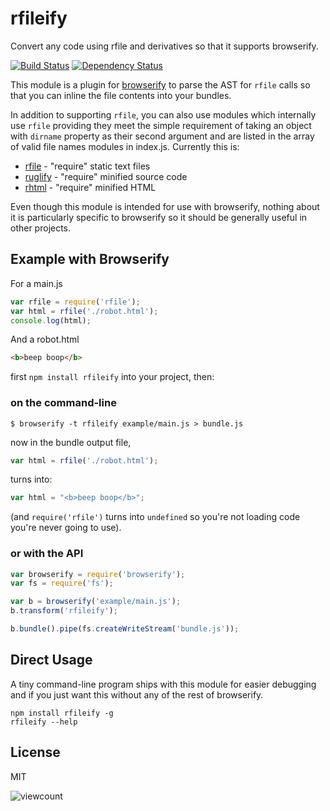 # rfileify

  Convert any code using rfile and derivatives so that it supports browserify.

[![Build Status](https://img.shields.io/travis/ForbesLindesay/rfileify/master.svg)](https://travis-ci.org/ForbesLindesay/rfileify)
[![Dependency Status](https://img.shields.io/david/ForbesLindesay/rfileify.svg)](https://david-dm.org/ForbesLindesay/rfileify)

  This module is a plugin for [browserify](http://browserify.org/) to parse the AST for `rfile` calls so that you can inline the file contents into your bundles.

  In addition to supporting `rfile`, you can also use modules which internally use `rfile` providing they meet the simple requirement of taking an object with `dirname` property as their second argument and are listed in the array of valid file names modules in index.js.  Currently this is:

  - [rfile](https://github.com/ForbesLindesay/rfile) - "require" static text files
  - [ruglify](https://github.com/ForbesLindesay/ruglify) - "require" minified source code
  - [rhtml](https://github.com/yaru22/rhtml) - "require" minified HTML

Even though this module is intended for use with browserify, nothing about it is particularly specific to browserify so it should be generally useful in other projects.

## Example with Browserify

  For a main.js

```javascript
var rfile = require('rfile');
var html = rfile('./robot.html');
console.log(html);
```

  And a robot.html

```html
<b>beep boop</b>
```

  first `npm install rfileify` into your project, then:

### on the command-line

```
$ browserify -t rfileify example/main.js > bundle.js
```

now in the bundle output file,

```javascript
var html = rfile('./robot.html');
```

turns into:

```javascript
var html = "<b>beep boop</b>";
```

(and `require('rfile')` turns into `undefined` so you're not loading code you're never going to use).

### or with the API

```javascript
var browserify = require('browserify');
var fs = require('fs');

var b = browserify('example/main.js');
b.transform('rfileify');

b.bundle().pipe(fs.createWriteStream('bundle.js'));
```

## Direct Usage

A tiny command-line program ships with this module for easier debugging and if you just want this without any of the rest of browserify.

```
npm install rfileify -g
rfileify --help
```

## License

MIT

![viewcount](https://viewcount.jepso.com/count/ForbesLindesay/rfileify.png)

